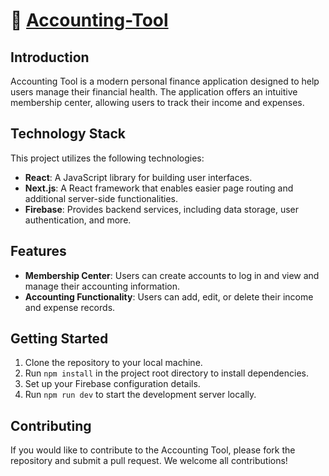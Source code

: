 # 🔗 [Accounting-Tool](https://accounting-tool-personal.vercel.app/)

## Introduction

Accounting Tool is a modern personal finance application designed to help users manage their financial health. The application offers an intuitive membership center, allowing users to track their income and expenses.

## Technology Stack

This project utilizes the following technologies:

- **React**: A JavaScript library for building user interfaces.
- **Next.js**: A React framework that enables easier page routing and additional server-side functionalities.
- **Firebase**: Provides backend services, including data storage, user authentication, and more.

## Features

- **Membership Center**: Users can create accounts to log in and view and manage their accounting information.
- **Accounting Functionality**: Users can add, edit, or delete their income and expense records.

## Getting Started

1. Clone the repository to your local machine.
2. Run `npm install` in the project root directory to install dependencies.
3. Set up your Firebase configuration details.
4. Run `npm run dev` to start the development server locally.

## Contributing

If you would like to contribute to the Accounting Tool, please fork the repository and submit a pull request. We welcome all contributions!

